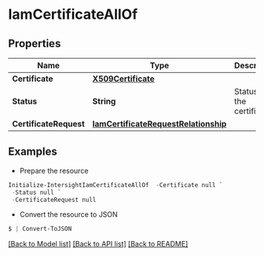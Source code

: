 # IamCertificateAllOf
## Properties

Name | Type | Description | Notes
------------ | ------------- | ------------- | -------------
**Certificate** | [**X509Certificate**](X509Certificate.md) |  | [optional] 
**Status** | **String** | Status of the certificate. | [optional] [readonly] [default to "PendingValidation"]
**CertificateRequest** | [**IamCertificateRequestRelationship**](IamCertificateRequestRelationship.md) |  | [optional] 

## Examples

- Prepare the resource
```powershell
Initialize-IntersightIamCertificateAllOf  -Certificate null `
 -Status null `
 -CertificateRequest null
```

- Convert the resource to JSON
```powershell
$ | Convert-ToJSON
```

[[Back to Model list]](../README.md#documentation-for-models) [[Back to API list]](../README.md#documentation-for-api-endpoints) [[Back to README]](../README.md)


